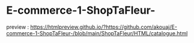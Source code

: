 # E-commerce-1-ShopTaFleur-
preview : https://htmlpreview.github.io/?https://github.com/akouaj/E-commerce-1-ShopTaFleur-/blob/main/ShopTaFleur/HTML/catalogue.html
